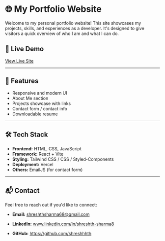 # 🌐 My Portfolio Website

Welcome to my personal portfolio website! This site showcases my projects, skills, and experiences as a developer. It's designed to give visitors a quick overview of who I am and what I can do.

## 🚀 Live Demo

[View Live Site](https://your-domain.com)

---

## 📸 Features

- Responsive and modern UI
- About Me section
- Projects showcase with links
- Contact form / contact info
- Downloadable resume

---

## 🛠️ Tech Stack

- **Frontend:** HTML, CSS, JavaScript
- **Framework:** React + Vite
- **Styling:** Tailwind CSS / CSS / Styled-Components
- **Deployment:** Vercel
- **Others:** EmailJS (for contact form)

---

## 📬 Contact
Feel free to reach out if you'd like to connect:

- **Email:** shreshthsharma68@gmail.com

- **LinkedIn:** www.linkedin.com/in/shreshth-sharma8

- **GitHub:** https://github.com/shreshhhth


